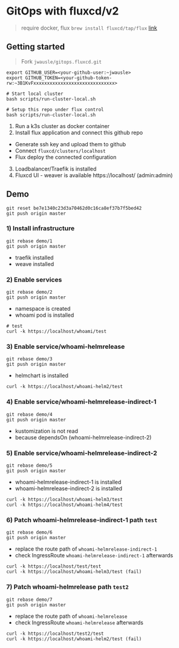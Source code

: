 # GitOps with fluxcd/v2

> require docker, flux `brew install fluxcd/tap/flux` [link](https://fluxcd.io/docs/installation/)

## Getting started

> Fork `jwausle/gitops.fluxcd.git`

```
export GITHUB_USER=<your-github-user:~jwausle>
export GITHUB_TOKEN=<your-github-token-rw:~3B1KvFxxxxxxxxxxxxxxxxxxxxxxxxxxxxxx>

# Start local cluster
bash scripts/run-cluster-local.sh

# Setup this repo under flux control
bash scripts/run-cluster-local.sh
```

1. Run a k3s cluster as docker container
2. Install flux application and connect this github repo
 * Generate ssh key and upload them to github
 * Connect `fluxcd/clusters/localhost`
 * Flux deploy the connected configuration
3. Loadbalancer/Traefik is installed
4. Fluxcd UI - weaver is available https://localhost/ (admin:admin)


## Demo

```
git reset be7e1340c23d3a70462d0c16ca8ef37b7f5bed42
git push origin master
```

### 1) Install infrastructure

```
git rebase demo/1
git push origin master
```

* traefik installed
* weave installed

### 2) Enable services

```
git rebase demo/2
git push origin master
```

* namespace is created
* whoami pod is installed

```
# test
curl -k https://localhost/whoami/test
```

### 3) Enable service/whoami-helmrelease

```
git rebase demo/3
git push origin master
```

* helmchart is installed

```
curl -k https://localhost/whoami-helm2/test
```

### 4) Enable service/whoami-helmrelease-indirect-1

```
git rebase demo/4
git push origin master
```

* kustomization is not read
* because dependsOn (whoami-helmrelease-indirect-2)

### 5) Enable service/whoami-helmrelease-indirect-2

```
git rebase demo/5
git push origin master
```

* whoami-helmrelease-indirect-1 is installed
* whoami-helmrelease-indirect-2 is installed

```
curl -k https://localhost/whoami-helm3/test
curl -k https://localhost/whoami-helm4/test
```

### 6) Patch whoami-helmrelease-indirect-1 path `test`

```
git rebase demo/6
git push origin master
```

* replace the route path of `whoami-helmrelease-indirect-1`
* check IngressRoute `whoami-helmrelease-indirect-1` afterwards

```
curl -k https://localhost/test/test
curl -k https://localhost/whoami-helm3/test (fail)
```

### 7) Patch whoami-helmrelease path `test2`

```
git rebase demo/7
git push origin master
```

* replace the route path of `whoami-helmrelease`
* check IngressRoute `whoami-helmrelease` afterwards

```
curl -k https://localhost/test2/test
curl -k https://localhost/whoami-helm2/test (fail)
```
